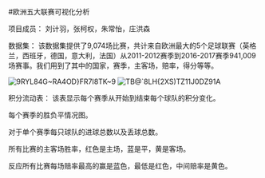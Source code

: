 #欧洲五大联赛可视化分析


项目成员：
刘计羽，张柯权，朱常怡，庄洪森

数据集：
该数据集提供了9,074场比赛，共计来自欧洲最大的5个足球联赛（英格兰，西班牙，德国，意大利，法国）从2011-2012赛季到2016-2017赛季941,009场赛事。我们用到了其中的国家，赛季，主客场，赔率，得分等等。

![9RYL84G~RA4OD}FR7I8TK~9](https://user-images.githubusercontent.com/87868159/205501062-6da4a165-431a-428a-b4aa-d4f2ede7a84e.jpg)
![TB@`8LH{2XS)TZ11J0DZ91A](https://user-images.githubusercontent.com/87868159/205501067-f875bf1d-d8f5-4b40-be71-6892d4dd4c4d.jpg)





积分流动表：
该表显示每个赛季从开始到结束每个球队的积分变化。


每个赛季的胜负平情况图。

对于单个赛季每只球队的进球总数以及丢球总数。

所有比赛的主客场胜率，红色是主场，蓝是平，黄是客场。

反应所有比赛每场赔率最高的赢是蓝色，最低是红色，中间赔率是黄色。



